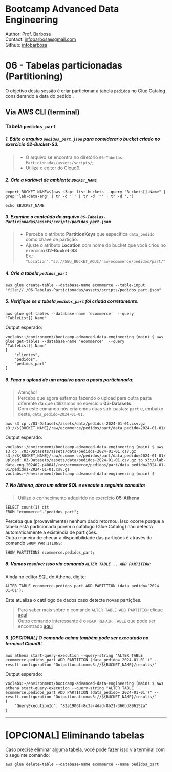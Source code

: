 # Bootcamp Advanced Data Engineering
Author: Prof. Barbosa<br>
Contact: infobarbosa@gmail.com<br>
Github: [infobarbosa](https://github.com/infobarbosa)

# 06 - Tabelas particionadas (Partitioning)

O objetivo desta sessão é criar particionar a tabela `pedidos` no Glue Catalog considerando a data do pedido .<br>

## Via AWS CLI (terminal)

### Tabela `pedidos_part`

##### 1. Edite o arquivo `pedidos_part.json` para considerar o bucket criado no exercício **02-Bucket-S3**.
> - O arquivo se encontra no diretório `06-Tabelas-Particionadas/assets/scripts/`;
> - Utilize o editor do Cloud9.

##### 2. Crie a variável de ambiente `BUCKET_NAME`
```
export BUCKET_NAME=$(aws s3api list-buckets --query "Buckets[].Name" | grep 'lab-data-eng' | tr -d ' ' | tr -d '"' | tr -d ',')
```

```
echo $BUCKET_NAME
```

##### 3. Examine o conteúdo do arquivo `06-Tabelas-Particionadas/assets/scripts/pedidos_part.json` 
> - Perceba o atributo **PartitionKeys** que especifica `data_pedido` como chave de partição.<br>
> - Ajuste o atributo **Location** com nome do bucket que você criou no exercício **02-Bucket-S3** <br>
> Ex.: `"Location":"s3://SEU_BUCKET_AQUI/raw/ecommerce/pedidos/part/"`

##### 4. Crie a tabela `pedidos_part`
```
aws glue create-table --database-name ecommerce --table-input "file://./06-Tabelas-Particionadas/assets/scripts/pedidos_part.json"
```

##### 5. Verifique se a tabela `pedidos_part` foi criada corretamente:
```
aws glue get-tables --database-name 'ecommerce'  --query "TableList[].Name"
```

Output esperado:
```
voclabs:~/environment/bootcamp-advanced-data-engineering (main) $ aws glue get-tables --database-name 'ecommerce'  --query "TableList[].Name"
[
    "clientes",
    "pedidos",
    "pedidos_part"
]
```

##### 6. Faça o upload de um arquivo para a pasta particionada:
> Atenção! <br>
> Perceba que agora estamos fazendo o upload para outra pasta diferente da que utilizamos no exercício **03-Datasets**.<br>
> Com este comando nós criaremos duas sub-pastas: `part` e, embaixo desta, `data_pedido=2024-01-01`.

```
aws s3 cp ./03-Datasets/assets/data/pedidos-2024-01-01.csv.gz s3://${BUCKET_NAME}/raw/ecommerce/pedidos/part/data_pedido=2024-01-01/
```

Output esperado:
```
voclabs:~/environment/bootcamp-advanced-data-engineering (main) $ aws s3 cp ./03-Datasets/assets/data/pedidos-2024-01-01.csv.gz s3://${BUCKET_NAME}/raw/ecommerce/pedidos/part/data_pedido=2024-01-01/
upload: 03-Datasets/assets/data/pedidos-2024-01-01.csv.gz to s3://lab-data-eng-202402-p40041/raw/ecommerce/pedidos/part/data_pedido=2024-01-01/pedidos-2024-01-01.csv.gz
voclabs:~/environment/bootcamp-advanced-data-engineering (main) $ 
```

##### 7. No **Athena**, abra um editor SQL e execute a seguinte consulta:
> Utilize o conhecimento adquirido no exercício **05-Athena**

```
SELECT count(1) qtt
FROM "ecommerce"."pedidos_part";
```

Perceba que (provavelmente) nenhum dado retornou. Isso ocorre porque a tabela está particionada porém o catálogo (Glue Catalog) não detecta automaticamente a existência de partições.<br>
Outra maneira de checar a disponibilidade das partições é através do comando `SHOW PARTITIONS`:
```
SHOW PARTITIONS ecommerce.pedidos_part;
```

##### 8. Vamos resolver isso via comando `ALTER TABLE .. ADD PARTITION`:

Ainda no editor SQL do Athena, digite:
```
ALTER TABLE ecommerce.pedidos_part ADD PARTITION (data_pedido='2024-01-01');
```
Este atualiza o catálogo de dados caso detecte novas partições.

> Para saber mais sobre o comando `ALTER TABLE ADD PARTITION` clique [aqui](https://docs.aws.amazon.com/athena/latest/ug/alter-table-add-partition.html) <br>
> Outro comando interessante é o `MSCK REPAIR TABLE` que pode ser encontrado [aqui](https://docs.aws.amazon.com/athena/latest/ug/msck-repair-table.html)

##### 9. [OPCIONAL] O comando acima também pode ser executado no terminal Cloud9:

```
aws athena start-query-execution --query-string "ALTER TABLE ecommerce.pedidos_part ADD PARTITION (data_pedido='2024-01-01')" --result-configuration "OutputLocation=s3://${BUCKET_NAME}/results/"
```

Output esperado:
```
voclabs:~/environment/bootcamp-advanced-data-engineering (main) $ aws athena start-query-execution --query-string "ALTER TABLE ecommerce.pedidos_part ADD PARTITION (data_pedido='2024-01-01')" --result-configuration "OutputLocation=s3://${BUCKET_NAME}/results/"
{
    "QueryExecutionId": "82a1906f-8c3a-4dad-8b21-366bd896152a"
}
```

---

# [OPCIONAL] Eliminando tabelas
Caso precise eliminar alguma tabela, você pode fazer isso via terminal com o seguinte comando:
```
aws glue delete-table --database-name ecommerce --name pedidos_part
```
